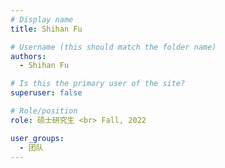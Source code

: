```yaml
---
# Display name
title: Shihan Fu

# Username (this should match the folder name)
authors:
  - Shihan Fu

# Is this the primary user of the site?
superuser: false

# Role/position
role: 硕士研究生 <br> Fall, 2022

user_groups:
  - 团队
---
```


